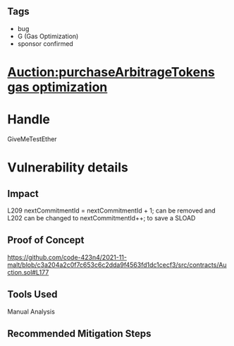 ## Tags

- bug
- G (Gas Optimization)
- sponsor confirmed

# [Auction:purchaseArbitrageTokens gas optimization](https://github.com/code-423n4/2021-11-malt-findings/issues/147) 

# Handle

GiveMeTestEther


# Vulnerability details

## Impact
L209 nextCommitmentId = nextCommitmentId + 1; can be removed and
L202 can be changed to nextCommitmentId++; to save a SLOAD

## Proof of Concept
https://github.com/code-423n4/2021-11-malt/blob/c3a204a2c0f7c653c6c2dda9f4563fd1dc1cecf3/src/contracts/Auction.sol#L177

## Tools Used
Manual Analysis

## Recommended Mitigation Steps

